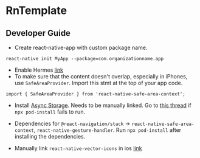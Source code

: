 # RnTemplate

## Developer Guide

-   Create react-native-app with custom package name.
```
react-native init MyApp --package=com.organizationname.app
```
-   Enable Hermes [link](https://reactnative.dev/docs/hermes)
-   To make sure that the content doesn't overlap, especially in iPhones, use `SafeAreaProvider`. Import this stmt at the top of your app code.

```
import { SafeAreaProvider } from 'react-native-safe-area-context';
```

-   Install [Async Storage](https://react-native-async-storage.github.io/async-storage/). Needs to be manually linked. Go to [this thread](https://stackoverflow.com/questions/61479644/invalid-podfile-file-unable-to-locate-the-executable-node) if `npx pod-install` fails to run.

-   Dependencies for `@react-navigation/stack` -> `react-native-safe-area-context`, `react-native-gesture-handler`. Run `npx pod-install` after installing the dependencies.

- Manually link `react-native-vector-icons` in ios [link](https://medium.com/@vimniky/how-to-use-vector-icons-in-your-react-native-project-8212ac6a8f06)
